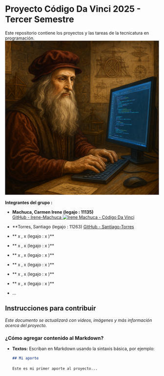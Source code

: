 # Proyecto Código Da Vinci 2025 - Tercer Semestre

Este repositorio contiene los proyectos y las tareas de la tecnicatura en programación.  
![Leonardo programando](./assets/codigoDavinci.png)



**Integrantes del grupo :**  
- **Machuca, Carmen Irene (legajo : 11135)**  
  [GitHub - Irene-Machuca ](https://github.com/mirenecarmen)
  [![Irene Machuca - Código Da Vinci ](https://img.shields.io/badge/Código%20Da%20Vinci-Irene%20Machuca-blueviolet?logo=github)](https://github.com/irenemachuca)

- **Torres, Santiago  (legajo : 11263)
  [GitHub - Santiago-Torres ](https://github.com/Serrix06)
- ** x , x (legajo : x )** 
- ** x , x (legajo : x )**
- ** x , x (legajo : x )**
- ** x , x (legajo : x )**
- ** x , x (legajo : x )**
- ** x , x (legajo : x )** 


- ...

## Instrucciones para contribuir

*Este documento se actualizará con videos, imágenes y más información acerca del proyecto.*

### ¿Cómo agregar contenido al Markdown?

- **Textos:** Escriban en Markdown usando la sintaxis básica, por ejemplo:
  
  ```markdown
  ## Mi aporte
  
  Este es mi primer aporte al proyecto...
